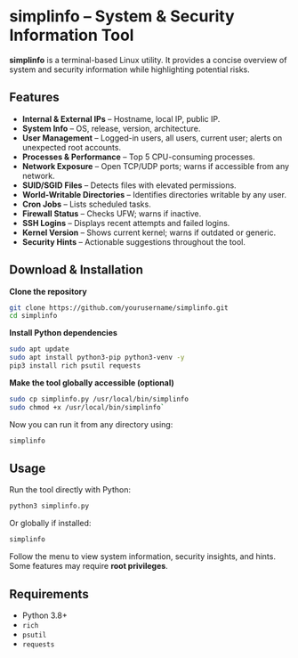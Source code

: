 # simplinfo – System & Security Information Tool

**simplinfo** is a terminal-based Linux utility. It provides a concise overview of system and security information while highlighting potential risks.

## Features

- **Internal & External IPs** – Hostname, local IP, public IP.  
- **System Info** – OS, release, version, architecture.  
- **User Management** – Logged-in users, all users, current user; alerts on unexpected root accounts.  
- **Processes & Performance** – Top 5 CPU-consuming processes.  
- **Network Exposure** – Open TCP/UDP ports; warns if accessible from any network.  
- **SUID/SGID Files** – Detects files with elevated permissions.  
- **World-Writable Directories** – Identifies directories writable by any user.  
- **Cron Jobs** – Lists scheduled tasks.  
- **Firewall Status** – Checks UFW; warns if inactive.  
- **SSH Logins** – Displays recent attempts and failed logins.  
- **Kernel Version** – Shows current kernel; warns if outdated or generic.  
- **Security Hints** – Actionable suggestions throughout the tool.

## Download & Installation

**Clone the repository**  
```bash
git clone https://github.com/yourusername/simplinfo.git  
cd simplinfo
```
**Install Python dependencies**  
```bash
sudo apt update  
sudo apt install python3-pip python3-venv -y  
pip3 install rich psutil requests
```
**Make the tool globally accessible (optional)**  
```bash
sudo cp simplinfo.py /usr/local/bin/simplinfo  
sudo chmod +x /usr/local/bin/simplinfo`
```
Now you can run it from any directory using:  
```bash
simplinfo
```
## Usage

Run the tool directly with Python:  
```bash
python3 simplinfo.py
```
Or globally if installed:  
```bash
simplinfo
```
Follow the menu to view system information, security insights, and hints. Some features may require **root privileges**.

## Requirements

- Python 3.8+  
- `rich`  
- `psutil`  
- `requests`
